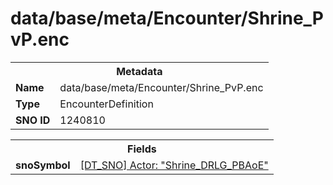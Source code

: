 <h1>data/base/meta/Encounter/Shrine_PvP.enc</h1><table><tr><th colspan="100%">Metadata</th></tr><tr><td><b>Name</b></td><td>data/base/meta/Encounter/Shrine_PvP.enc</td></tr><tr><td><b>Type</b></td><td>EncounterDefinition</td></tr><tr><td><b>SNO ID</b></td><td>1240810</td></tr></table>

<table><tr><th colspan="100%">Fields</th></tr><tr><td><b>snoSymbol</b></td><td><a href="..\Actor\Shrine_DRLG_PBAoE.acr.md">[DT_SNO] Actor: "Shrine_DRLG_PBAoE"</a></td></tr></table>

